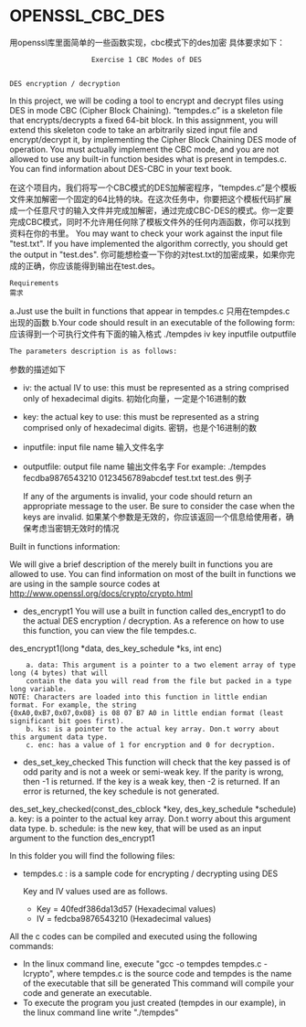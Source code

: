 # OPENSSL_CBC_DES
用openssl库里面简单的一些函数实现，cbc模式下的des加密
具体要求如下：

                        Exercise 1 CBC Modes of DES


	DES encryption / decryption
In this project, we will be coding a tool to encrypt and decrypt files using DES in mode CBC (Cipher Block Chaining). “tempdes.c” is a skeleton file that encrypts/decrypts a fixed 64-bit block. In this assignment, you will extend this skeleton code to take an arbitrarily sized input file and encrypt/decrypt it, by implementing the Cipher Block Chaining DES mode of operation. You must actually implement the CBC mode, and you are not allowed to use any built-in function besides what is present in tempdes.c. You can find information about DES-CBC in your text book.

在这个项目内，我们将写一个CBC模式的DES加解密程序，“tempdes.c”是个模板文件来加解密一个固定的64比特的块。在这次任务中，你要把这个模板代码扩展成一个任意尺寸的输入文件并完成加解密，通过完成CBC-DES的模式。你一定要完成CBC模式，同时不允许用任何除了模板文件外的任何内涵函数，你可以找到资料在你的书里。
You may want to check your work against the input file "test.txt". If you have implemented the algorithm correctly, you should get the output in "test.des". 
你可能想检查一下你的对test.txt的加密成果，如果你完成的正确，你应该能得到输出在test.des。

	Requirements
	需求

a.Just use the built in functions that appear in tempdes.c
	只用在tempdes.c 出现的函数
b.Your code should result in an executable of the following form:
	应该得到一个可执行文件有下面的输入格式
./tempdes	iv	key	inputfile	outputfile

	The parameters description is as follows:
参数的描述如下
- iv: the actual IV to use: this must be represented as a string comprised only of hexadecimal digits.
初始化向量，一定是个16进制的数
- key: the actual key to use: this must be represented as a string comprised only of hexadecimal digits.
密钥，也是个16进制的数
- inputfile: input file name
	输入文件名字
- outputfile: output file name
输出文件名字
 	For example:
	./tempdes	fecdba9876543210 	0123456789abcdef 	test.txt 		test.des
	例子

	If any of the arguments is invalid, your code should return an appropriate 	message to the user. Be sure to consider the case when the keys are invalid.
如果某个参数是无效的，你应该返回一个信息给使用者，确保考虑当密钥无效时的情况



Built in functions information:

We will give a brief description of the merely built in functions you are
allowed to use.
You can find information on most of the built in functions we are using in the
sample source codes at http://www.openssl.org/docs/crypto/crypto.html

- des_encrypt1
You will use a built in function called des_encrypt1 to do the actual DES encryption / decryption.
As a reference on how to use this function, you can view the file tempdes.c.

des_encrypt1(long *data, des_key_schedule *ks, int enc)

        a. data: This argument is a pointer to a two element array of type long (4 bytes) that will
        contain the data you will read from the file but packed in a type long variable.
	NOTE: Characters are loaded into this function in little endian format. For example, the string 
	{0xA0,0xB7,0x07,0x08} is 08 07 B7 A0 in little endian format (least significant bit goes first).
        b. ks: is a pointer to the actual key array. Don.t worry about this argument data type.
        c. enc: has a value of 1 for encryption and 0 for decryption.

- des_set_key_checked
This function will check that the key passed is of odd parity and is not a week or semi-weak key. If 
the parity is wrong, then -1 is returned. If the key is a weak key, then -2 is returned. If an error 
is returned, the key schedule is not generated.

des_set_key_checked(const_des_cblock *key, des_key_schedule *schedule)
	a. key: is a pointer to the actual key array. Don.t worry about this argument data type.
	b. schedule: is the new key, that will be used as an input argument to
	   the function des_encrypt1


In this folder you will find the following files:

- tempdes.c : is a sample code for encrypting / decrypting using DES


  Key and IV values used are as follows.
	- Key = 40fedf386da13d57 (Hexadecimal values)
	- IV  = fedcba9876543210 (Hexadecimal values)


All the c codes can be compiled and executed using the following commands:

- In the linux command line, execute "gcc -o tempdes tempdes.c -lcrypto", where tempdes.c 
is the source code and tempdes is the name of the executable that sill be generated This 
command will compile your code and generate an executable.
- To execute the program you just created (tempdes in our example), in the linux command 
line write "./tempdes"
